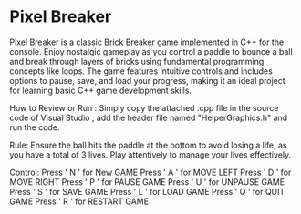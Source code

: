 # Pixel Breaker 
Pixel Breaker is a classic Brick Breaker game implemented in C++ for the console. Enjoy nostalgic gameplay as you control a paddle to bounce a ball and break through layers of bricks using fundamental programming concepts like loops. The game features intuitive controls and includes options to pause, save, and load your progress, making it an ideal project for learning basic C++ game development skills.

How to Review or Run : Simply copy the attached .cpp file in the source code of Visual Studio , add the header file named "HelperGraphics.h" and run the code.

Rule: Ensure the ball hits the paddle at the bottom to avoid losing a life, as you have a total of 3 lives. Play attentively to manage your lives effectively.

Control: Press ' N ' for New GAME Press ' A ' for MOVE LEFT Press ' D ' for MOVE RIGHT Press ' P ' for PAUSE GAME Press ' U ' for UNPAUSE GAME Press ' S ' for SAVE GAME Press ' L ' for LOAD GAME Press ' Q ' for QUIT GAME Press ' R ' for RESTART GAME.
